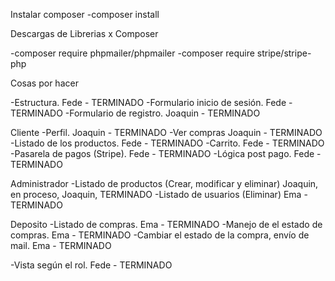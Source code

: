 Instalar composer
-composer install

Descargas de Librerias x Composer

-composer require phpmailer/phpmailer
-composer require stripe/stripe-php

Cosas por hacer

-Estructura. Fede - TERMINADO
-Formulario inicio de sesión. Fede - TERMINADO
-Formulario de registro. Joaquin - TERMINADO

Cliente
-Perfil. Joaquin - TERMINADO
-Ver compras Joaquin - TERMINADO
-Listado de los productos. Fede - TERMINADO
-Carrito. Fede - TERMINADO
-Pasarela de pagos (Stripe). Fede - TERMINADO
-Lógica post pago. Fede - TERMINADO

Administrador
-Listado de productos (Crear, modificar y eliminar) Joaquin, en proceso, Joaquin,  TERMINADO
-Listado de usuarios (Eliminar) Ema - TERMINADO

Deposito
-Listado de compras.  Ema - TERMINADO 
-Manejo de el estado de compras. Ema - TERMINADO
-Cambiar el estado de la compra, envío de mail. Ema - TERMINADO

-Vista según el rol. Fede - TERMINADO
